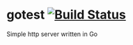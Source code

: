 # gotest [![Build Status](https://travis-ci.com/mfroes/gotest.svg?token=onas63qBL39kCorPgzps&branch=main)](https://travis-ci.com/mfroes/gotest)

Simple http server written in Go

